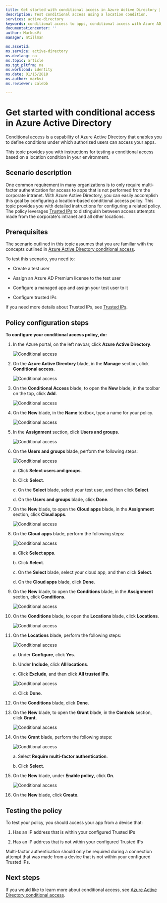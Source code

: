 ```yaml
---
title: Get started with conditional access in Azure Active Directory | Microsoft Docs
description: Test conditional access using a location condition.
services: active-directory
keywords: conditional access to apps, conditional access with Azure AD, secure access to company resources, conditional access policies
documentationcenter: ''
author: MarkusVi
manager: mtillman

ms.assetid: 
ms.service: active-directory
ms.devlang: na
ms.topic: article
ms.tgt_pltfrm: na
ms.workload: identity
ms.date: 01/15/2018
ms.author: markvi
ms.reviewer: calebb

---
```

# Get started with conditional access in Azure Active Directory

Conditional access is a capability of Azure Active Directory that enables you to define conditions under which authorized users can access your apps. 

This topic provides you with instructions for testing a conditional access based on a location condition in your environment.  


## Scenario description

One common requirement in many organizations is to only require multi-factor authentication for access to apps that is not performed from the corporate intranet. With Azure Active Directory, you can easily accomplish this goal by configuring a location-based conditional access policy. This topic provides you with detailed instructions for configuring a related policy. The policy leverages [Trusted IPs](authentication/howto-mfa-mfasettings.md#trusted-ips) to distinguish between access attempts made from the corporate's intranet and all other locations.


## Prerequisites

The scenario outlined in this topic assumes that you are familiar with the concepts outlined in [Azure Active Directory conditional access](active-directory-conditional-access-azure-portal.md).

To test this scenario, you need to:

- Create a test user 

- Assign an Azure AD Premium license to the test user

- Configure a managed app and assign your test user to it

- Configure trusted IPs

If you need more details about Trusted IPs, see [Trusted IPs](authentication/howto-mfa-mfasettings.md#trusted-ips).


## Policy configuration steps

**To configure your conditional access policy, do:**

1. In the Azure portal, on the left navbar, click **Azure Active Directory**. 

    ![Conditional access](./media/active-directory-conditional-access-azure-portal-get-started/01.png)

2. On the **Azure Active Directory** blade, in the **Manage** section, click **Conditional access**.

    ![Conditional access](./media/active-directory-conditional-access-azure-portal-get-started/02.png)
 
3. On the **Conditional Access** blade, to open the **New** blade, in the toolbar on the top, click **Add**.

    ![Conditional access](./media/active-directory-conditional-access-azure-portal-get-started/03.png)

4. On the **New** blade, in the **Name** textbox, type a name for your policy.

    ![Conditional access](./media/active-directory-conditional-access-azure-portal-get-started/04.png)

5. In the **Assignment** section, click **Users and groups**.

    ![Conditional access](./media/active-directory-conditional-access-azure-portal-get-started/05.png)

6. On the **Users and groups** blade, perform the following steps:

    ![Conditional access](./media/active-directory-conditional-access-azure-portal-get-started/06.png)

    a. Click **Select users and groups**.

    b. Click **Select**.

    c. On the **Select** blade, select your test user, and then click **Select**.

    d. On the **Users and groups** blade, click **Done**.

7. On the **New** blade, to open the **Cloud apps** blade, in the **Assignment** section, click **Cloud apps**.

    ![Conditional access](./media/active-directory-conditional-access-azure-portal-get-started/07.png)

8. On the **Cloud apps** blade, perform the following steps:

    ![Conditional access](./media/active-directory-conditional-access-azure-portal-get-started/08.png)

    a. Click **Select apps**.

    b. Click **Select**.

    c. On the **Select** blade, select your cloud app, and then click **Select**.

    d. On the **Cloud apps** blade, click **Done**.

9. On the **New** blade, to open the **Conditions** blade, in the **Assignment** section, click **Conditions**.

    ![Conditional access](./media/active-directory-conditional-access-azure-portal-get-started/09.png)

10. On the **Conditions** blade, to open the **Locations** blade, click **Locations**.

    ![Conditional access](./media/active-directory-conditional-access-azure-portal-get-started/10.png)

11. On the **Locations** blade, perform the following steps:

    ![Conditional access](./media/active-directory-conditional-access-azure-portal-get-started/11.png)

    a. Under **Configure**, click **Yes**.

    b. Under **Include**, click **All locations**.

    c. Click **Exclude**, and then click **All trusted IPs**.

    ![Conditional access](./media/active-directory-conditional-access-azure-portal-get-started/12.png)

    d. Click **Done**.

12. On the **Conditions** blade, click **Done**.

13. On the **New** blade, to open the **Grant** blade, in the **Controls** section, click **Grant**.

    ![Conditional access](./media/active-directory-conditional-access-azure-portal-get-started/13.png)

14. On the **Grant** blade, perform the following steps:

    ![Conditional access](./media/active-directory-conditional-access-azure-portal-get-started/14.png)

    a. Select **Require multi-factor authentication**.

    b. Click **Select**.

15. On the **New** blade, under **Enable policy**, click **On**.

    ![Conditional access](./media/active-directory-conditional-access-azure-portal-get-started/15.png)

16. On the **New** blade, click **Create**.


## Testing the policy

To test your policy, you should access your app from a device that: 

1. Has an IP address that is within your configured Trusted IPs 

1. Has an IP address that is not within your configured Trusted IPs

Multi-factor authentication should only be required during a connection attempt that was made from a device that is not within your configured Trusted IPs. 


## Next steps

If you would like to learn more about conditional access, see [Azure Active Directory conditional access](active-directory-conditional-access-azure-portal.md).

